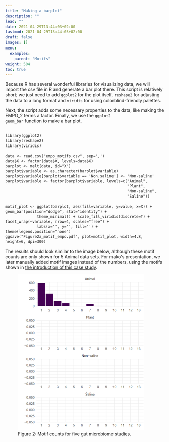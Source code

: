 ```yaml
---
title: "Making a barplot"
description: ""
lead: ""
date: 2021-04-29T13:44:03+02:00
lastmod: 2021-04-29T13:44:03+02:00
draft: false
images: []
menu: 
  examples:
    parent: "Motifs"
weight: 504
toc: true
---
```


Because R has several wonderful libraries for visualizing data, we will import the csv file in R and generate a bar plot there. This script is relatively short; we just need to add <code>ggplot2</code> for the plot itself, <code>reshape2</code> for adjusting the data to a long format and <code>viridis</code> for using colorblind-friendly palettes. 

Next, the script adds some necessary properties to the data, like making the EMPO_2 terms a factor. Finally, we use the <code>ggplot2 geom_bar</code> function to make a bar plot. 

<pre><code>
library(ggplot2)
library(reshape2)
library(viridis)

data <- read.csv("empo_motifs.csv", sep=',')
data$X <- factor(data$X, levels=data$X)
barplot <- melt(data, id="X")
barplot$variable <- as.character(barplot$variable)
barplot$variable[barplot$variable == 'Non.saline'] <- 'Non-saline'
barplot$variable <- factor(barplot$variable, levels=c("Animal", 
                                                      "Plant",
                                                      "Non-saline",
                                                      "Saline"))

motif_plot <- ggplot(barplot, aes(fill=variable, y=value, x=X)) + geom_bar(position="dodge", stat="identity") + 
              theme_minimal() + scale_fill_viridis(discrete=T) + facet_wrap(~variable, nrow=4, scales="free") + 
              labs(x='', y='', fill='') + theme(legend.position="none") 
ggsave("Figure2a_motif_empo.pdf", plot=motif_plot, width=4.8, height=6, dpi=300) 
</pre></code>

The results should look similar to the image below, although these motif counts are only shown for 5 Animal data sets. For mako's presentation, we later manually added motif images instead of the numbers, using the motifs shown in <a href="../intro">the introduction of this case study</a>. 

<figure>
  <img src="/images/motif_counts.PNG" alt="A bar plot showing motif counts for five gut microbiome studies." width="400"> 
  <figcaption>Figure 2: Motif counts for five gut microbiome studies.</figcaption>
</figure>


